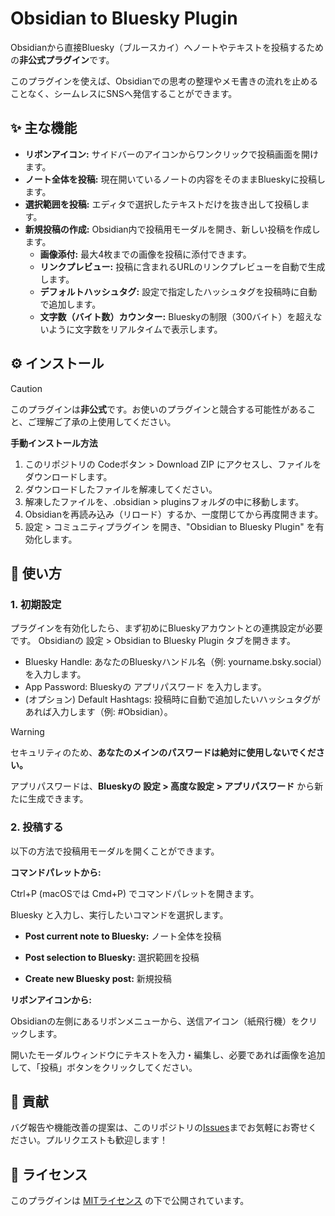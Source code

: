 # Obsidian to Bluesky Plugin

Obsidianから直接Bluesky（ブルースカイ）へノートやテキストを投稿するための**非公式プラグイン**です。

このプラグインを使えば、Obsidianでの思考の整理やメモ書きの流れを止めることなく、シームレスにSNSへ発信することができます。
## ✨ 主な機能

- **リボンアイコン:** サイドバーのアイコンからワンクリックで投稿画面を開けます。
- **ノート全体を投稿:** 現在開いているノートの内容をそのままBlueskyに投稿します。
- **選択範囲を投稿:** エディタで選択したテキストだけを抜き出して投稿します。
- **新規投稿の作成:** Obsidian内で投稿用モーダルを開き、新しい投稿を作成します。
    - **画像添付:** 最大4枚までの画像を投稿に添付できます。
    - **リンクプレビュー:** 投稿に含まれるURLのリンクプレビューを自動で生成します。
    - **デフォルトハッシュタグ:** 設定で指定したハッシュタグを投稿時に自動で追加します。
    - **文字数（バイト数）カウンター:** Blueskyの制限（300バイト）を超えないように文字数をリアルタイムで表示します。
  
## ⚙️ インストール
> [!CAUTION]
> このプラグインは**非公式**です。お使いのプラグインと競合する可能性があること、ご理解ご了承の上使用してください。

**手動インストール方法**

1. このリポジトリの Codeボタン > Download ZIP にアクセスし、ファイルをダウンロードします。
2. ダウンロードしたファイルを解凍してください。
3. 解凍したファイルを、.obsidian > pluginsフォルダの中に移動します。
4. Obsidianを再読み込み（リロード）するか、一度閉じてから再度開きます。
5. 設定 > コミュニティプラグイン を開き、"Obsidian to Bluesky Plugin" を有効化します。

## 🚀 使い方
### 1. 初期設定

プラグインを有効化したら、まず初めにBlueskyアカウントとの連携設定が必要です。
Obsidianの 設定 > Obsidian to Bluesky Plugin タブを開きます。

- Bluesky Handle: あなたのBlueskyハンドル名（例: yourname.bsky.social）を入力します。
- App Password: Blueskyの アプリパスワード を入力します。
- (オプション) Default Hashtags: 投稿時に自動で追加したいハッシュタグがあれば入力します（例: #Obsidian）。


> [!WARNING]
>セキュリティのため、**あなたのメインのパスワードは絶対に使用しないでください。**
>
> アプリパスワードは、**Blueskyの 設定 > 高度な設定 > アプリパスワード** から新たに生成できます。

### 2. 投稿する

以下の方法で投稿用モーダルを開くことができます。

**コマンドパレットから:**

Ctrl+P (macOSでは Cmd+P) でコマンドパレットを開きます。

Bluesky と入力し、実行したいコマンドを選択します。

- **Post current note to Bluesky:** ノート全体を投稿

- **Post selection to Bluesky:** 選択範囲を投稿

- **Create new Bluesky post:** 新規投稿

**リボンアイコンから:**

Obsidianの左側にあるリボンメニューから、送信アイコン（紙飛行機）をクリックします。

開いたモーダルウィンドウにテキストを入力・編集し、必要であれば画像を追加して、「投稿」ボタンをクリックしてください。

## 🤝 貢献

バグ報告や機能改善の提案は、このリポジトリの[Issues](https://github.com/RieTamura/Obsidian_to_Bluesky/issues)までお気軽にお寄せください。プルリクエストも歓迎します！

## 📄 ライセンス

このプラグインは [MITライセンス](https://github.com/RieTamura/Obsidian_to_Bluesky/blob/main/LICENSE) の下で公開されています。

